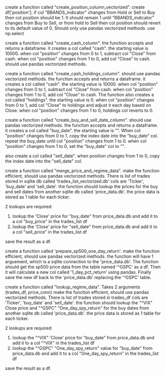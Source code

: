 create a function called "create_position_column_vectorized". create df['position']. if col "BBANDS_indicator" changes from Hold or Sell to Buy then col position should be 1. It should remain 1 until "BBANDS_indicator" changes from Buy to Sell, or from hold to Sell then col position should revert to its default value of 0. Should only use pandas vectorized methods. use np.select


create a function called "create_cash_column". the function accepts and returns a dataframe. it creates a col called "cash". the starting value is 10000. when col "position" changes from 0 to 1, subtract col "Close" from cash. when col "position" changes from 1 to 0, add col "Close" to cash. should use pandas vectorized methods.

create a function called "create_cash_holdings_column". should use pandas vectorized methods. the function accepts and returns a dataframe. it creates a col called "cash". the starting value is 10000. when col "position" changes from 0 to 1, subtract col "Close" from cash. when col "position" changes from 1 to 0, add col "Close" to cash. 
The function also creates a col called "holdings". the starting value is 0. when col "position" changes from 0 to 1, add col "Close" to holdings and adjust it each day based on Close. when col "position" changes from 1 to 0, holdings col reverts to 0.

create a function called "create_buy_and_sell_date_column". should use pandas vectorized methods. the function accepts and returns a dataframe. it creates a col called "buy_date". the starting value is "". When col "position" changes from 0 to 1, copy the index date into the "buy_date" col. repeat the buy_date until col "position" changes from 1 to 0.
when col "position" changes from 1 to 0, set the "buy_date" col to "".

also create a col called "sell_date". when position changes from 1 to 0, copy the index date into the "sell_date" col.


create a function called "merge_price_and_regime_data". make the function efficient, should use pandas vectorized methods. There is list of trades stored in sqlite db called 'trades_list_vectorized.db' cols are 'Ticker', 'buy_date' and 'sell_date'.
the function should lookup the prices for the buy and sell dates from another sqlite db called 'price_data.db'. the price data is stored as 1 table for each ticker.

2 lookups are required:
1. lookup the 'Close' price for "buy_date" from price_data.db and add it to a col "buy_price" in the trades_list df
2. lookup the 'Close' price for "sell_date" from price_data.db and add it to a col "sell_price" in the trades_list df

save the result as a df.


create a function called 'prepare_sp500_one_day_return'. make the function efficient, should use pandas vectorized methods. the function will have 1 arguement, which is a sqlite connection to the 'price_data.db'. The function should get the sp500 price data from the table named '^GSPC' as a df. Then it will calculate a new col called '1_day_pct_return' using pandas. Finally save the new df back to the 'price_data.db' replacing the '^GSPC' table.


create a function called "lookup_regime_data". Takes 2 arguments (trades_df, price_conn) make the function efficient, should use pandas vectorized methods. There is list of trades stored in trades_df cols are 'Ticker', 'buy_date' and 'sell_date'.
the function should lookup the "^VIX" Close price and "^GSPC" "One_day_spy_return" for the buy dates from another sqlite db called 'price_data.db'. the price data is stored as 1 table for each ticker.

2 lookups are required:
1. lookup the "^VIX" 'Close' price for "buy_date" from price_data.db and add it to a col "^VIX" in the trades_list df
2. lookup the "^GSPC" "One_day_spy_return" value for "buy_date" from price_data.db and add it to a col "One_day_spy_return" in the trades_list df

save the result as a df.